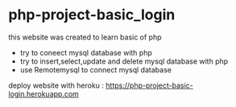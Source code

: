 # php-project-basic_login

this website was created to learn basic of php 

- try to coneect mysql database with php
- try to insert,select,update and delete mysql database with php
- use Remotemysql to connect mysql database

deploy website with heroku : https://php-project-basic-login.herokuapp.com

